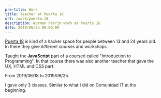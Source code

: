 ```yaml
---
pre-title: Work
title: Teacher at Puerta 18
url: /work/puerta-18
description: Norman Perrin work at Puerta 18
date: 2019/06/25 00:00:00
---
```


[Puerta 18](http://www.puerta18.org.ar/) is kind of a hacker space for people between 13 and 24 years old. In there they give different courses and workshops.

Taught the **JavaScript** part of a coursed called "Introduction to Programming". In that course there was also another teacher that gave the UX, HTML and CSS part.

From 2019/06/18 to 2019/06/25.

I gave only 3 classes. Similar to what I did on Comunidad IT at the beginning.

